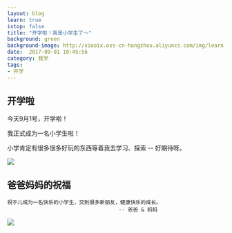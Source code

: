 ```yaml
---
layout: blog
learn: true
istop: false
title: "开学啦！我是小学生了～"
background: green
background-image: http://xiooix.oss-cn-hangzhou.aliyuncs.com/img/learn_20170901_pic2.jpg
date:  2017-09-01 10:45:56
category: 我学
tags:
- 开学
---
```


## 开学啦

今天9月1号，开学啦！

我正式成为一名小学生啦！

小学肯定有很多很多好玩的东西等着我去学习、探索 -- 好期待呀。

![](http://xiooix.oss-cn-hangzhou.aliyuncs.com/img/learn_20170901_pic1.jpg)


## 爸爸妈妈的祝福

>
```
祝于儿成为一名快乐的小学生，交到很多新朋友，健康快乐的成长。
 									-- 爸爸 & 妈妈
```

![](http://xiooix.oss-cn-hangzhou.aliyuncs.com/img/learn_20170901_pic2.jpg)


